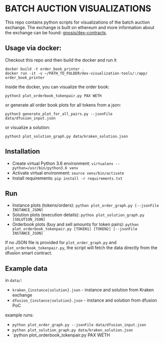 # BATCH AUCTION VISUALIZATIONS

This repo contains python scripts for visualizations of the batch auction exchange. The exchange is built on ethereum and more information about the exchange can be found: [gnosis/dex-contracts](https://github.com/gnosis/dex-contracts).

## Usage via docker:

Checkout this repo and then build the docker and run it

```
docker build -t order_book_printer .
docker run -it -v ~/PATH_TO_FOLDER/dex-visualization-tools/:/app/ order_book_printer
```

Inside the docker, you can visualize the order book:

```
python3 plot_orderbook_tokenpair.py PAX WETH
```

or generate all order book plots for all tokens from a json:

```
python3 generate_plot_for_all_pairs.py --jsonFile data/dfusion_input.json

```

or visualize a solution:

```
python3 plot_solution_graph.py data/kraken_solution.json
```

## Installation

- Create virtual Python 3.6 environment:
  `virtualenv --python=/usr/bin/python3.6 venv`
- Activate virtual environment:
  `source venv/bin/activate`
- Install requirements:
  `pip install -r requirements.txt`

## Run

- Instance plots (tokens/orders):
  `python plot_order_graph.py [--jsonFile INSTANCE_JSON]`
- Solution plots (execution details):
  `python plot_solution_graph.py [SOLUTION_JSON]`
- Orderbook plots (buy and sell amounts for token pairs):
  `python plot_orderbook_tokenpair.py [TOKEN1] [TOKEN2] [--jsonFile INSTANCE_JSON]`

If no JSON file is provided for `plot_order_graph.py` and `plot_orderbook_tokenpair.py`, the script will fetch the data directly from the dfusion smart contract.

## Example data

in `data/`:

- `kraken_{instance|solution}.json` - instance and solution from Kraken exchange
- `dfusion_{instance|solution}.json` - instance and solution from dfusion PoC

example runs:

- `python plot_order_graph.py --jsonFile data/dfusion_input.json`
- `python plot_solution_graph.py data/kraken_solution.json`
- `python plot_orderbook_tokenpair.py PAX WETH
